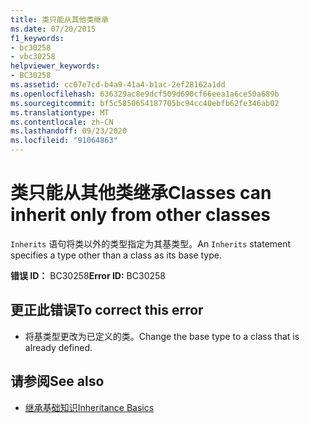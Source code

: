 ```yaml
---
title: 类只能从其他类继承
ms.date: 07/20/2015
f1_keywords:
- bc30258
- vbc30258
helpviewer_keywords:
- BC30258
ms.assetid: cc07e7cd-b4a9-41a4-b1ac-2ef28162a1dd
ms.openlocfilehash: 636329ac8e9dcf509d690cf66eea1a6ce50a689b
ms.sourcegitcommit: bf5c5850654187705bc94cc40ebfb62fe346ab02
ms.translationtype: MT
ms.contentlocale: zh-CN
ms.lasthandoff: 09/23/2020
ms.locfileid: "91064863"
---
```

# <a name="classes-can-inherit-only-from-other-classes"></a><span data-ttu-id="d8f49-102">类只能从其他类继承</span><span class="sxs-lookup"><span data-stu-id="d8f49-102">Classes can inherit only from other classes</span></span>

<span data-ttu-id="d8f49-103">`Inherits` 语句将类以外的类型指定为其基类型。</span><span class="sxs-lookup"><span data-stu-id="d8f49-103">An `Inherits` statement specifies a type other than a class as its base type.</span></span>  
  
 <span data-ttu-id="d8f49-104">**错误 ID：** BC30258</span><span class="sxs-lookup"><span data-stu-id="d8f49-104">**Error ID:** BC30258</span></span>  
  
## <a name="to-correct-this-error"></a><span data-ttu-id="d8f49-105">更正此错误</span><span class="sxs-lookup"><span data-stu-id="d8f49-105">To correct this error</span></span>  
  
- <span data-ttu-id="d8f49-106">将基类型更改为已定义的类。</span><span class="sxs-lookup"><span data-stu-id="d8f49-106">Change the base type to a class that is already defined.</span></span>  
  
## <a name="see-also"></a><span data-ttu-id="d8f49-107">请参阅</span><span class="sxs-lookup"><span data-stu-id="d8f49-107">See also</span></span>

- [<span data-ttu-id="d8f49-108">继承基础知识</span><span class="sxs-lookup"><span data-stu-id="d8f49-108">Inheritance Basics</span></span>](../programming-guide/language-features/objects-and-classes/inheritance-basics.md)
